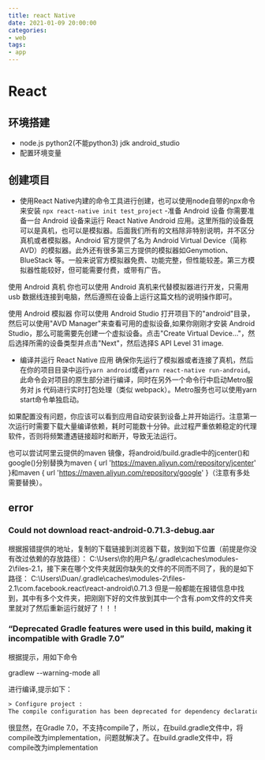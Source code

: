 ```yaml
---
title: react Native
date: 2021-01-09 20:00:00
categories: 
- web 
tags:
- app
---
```

# React

## 环境搭建

- node.js python2(不能python3) jdk android_studio
- 配置环境变量


## 创建项目

- 使用React Native内建的命令工具进行创建，也可以使用node自带的npx命令来安装
`npx react-native init test_project`
-准备 Android 设备
你需要准备一台 Android 设备来运行 React Native Android 应用。这里所指的设备既可以是真机，也可以是模拟器。后面我们所有的文档除非特别说明，并不区分真机或者模拟器。Android 官方提供了名为 Android Virtual Device（简称 AVD）的模拟器。此外还有很多第三方提供的模拟器如Genymotion、BlueStack 等。一般来说官方模拟器免费、功能完整，但性能较差。第三方模拟器性能较好，但可能需要付费，或带有广告。

使用 Android 真机
你也可以使用 Android 真机来代替模拟器进行开发，只需用 usb 数据线连接到电脑，然后遵照在设备上运行这篇文档的说明操作即可。

使用 Android 模拟器
你可以使用 Android Studio 打开项目下的"android"目录，然后可以使用"AVD Manager"来查看可用的虚拟设备,如果你刚刚才安装 Android Studio，那么可能需要先创建一个虚拟设备。点击"Create Virtual Device..."，然后选择所需的设备类型并点击"Next"，然后选择S API Level 31 image.
- 编译并运行 React Native 应用
确保你先运行了模拟器或者连接了真机，然后在你的项目目录中运行`yarn android`或者`yarn react-native run-android`。此命令会对项目的原生部分进行编译，同时在另外一个命令行中启动Metro服务对 js 代码进行实时打包处理（类似 webpack）。Metro服务也可以使用yarn start命令单独启动。

如果配置没有问题，你应该可以看到应用自动安装到设备上并开始运行。注意第一次运行时需要下载大量编译依赖，耗时可能数十分钟。此过程严重依赖稳定的代理软件，否则将频繁遭遇链接超时和断开，导致无法运行。

也可以尝试阿里云提供的maven 镜像，将android/build.gradle中的jcenter()和google()分别替换为maven { url 'https://maven.aliyun.com/repository/jcenter' }和maven { url 'https://maven.aliyun.com/repository/google' }（注意有多处需要替换）。

## error
### Could not download react-android-0.71.3-debug.aar
根据报错提供的地址，复制的下载链接到浏览器下载，放到如下位置（前提是你没有改过依赖的存放路径）：
C:\Users\你的用户名\/.gradle\caches\modules-2\files-2.1，接下来在哪个文件夹就因你缺失的文件的不同而不同了，我的是如下路径：
C:\Users\Duan\/.gradle\caches\modules-2\files-2.1\com.facebook.react\react-android\0.71.3
但是一般都能在报错信息中找到，其中有多个文件夹，把刚刚下好的文件放到其中一个含有.pom文件的文件夹里就对了然后重新运行就好了！！！

### “Deprecated Gradle features were used in this build, making it incompatible with Gradle 7.0”
根据提示，用如下命令

gradlew --warning-mode all

进行编译,提示如下：
```txt
> Configure project :
The compile configuration has been deprecated for dependency declaration. This will fail with an error in Gradle 7.0. Please use the implementation configuration instead.
```
很显然，在Gradle 7.0，不支持compile了，所以，在build.gradle文件中，将compile改为implementation，问题就解决了。在build.gradle文件中，将compile改为implementation


